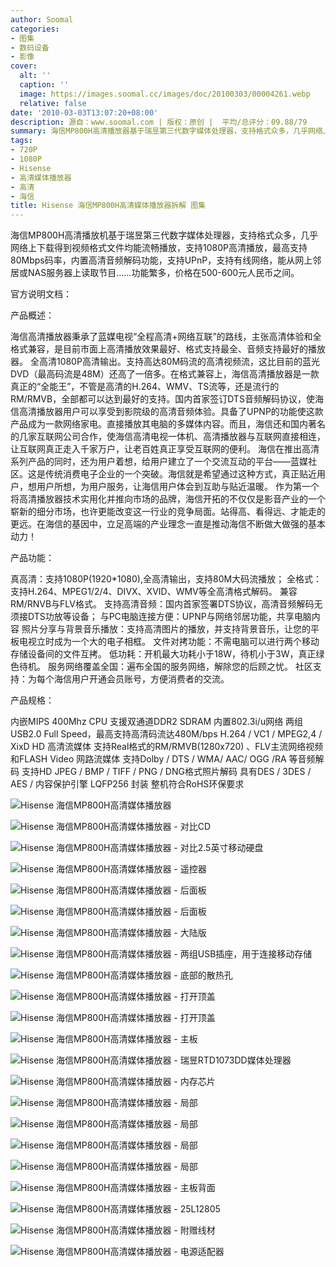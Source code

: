 ```yaml
---
author: Soomal
categories:
- 图集
- 数码设备
- 影像
cover:
  alt: ''
  caption: ''
  image: https://images.soomal.cc/images/doc/20100303/00004261.webp
  relative: false
date: '2010-03-03T13:07:20+08:00'
description: 源自：www.soomal.com | 版权：原创 |  平均/总评分：09.88/79
summary: 海信MP800H高清播放器基于瑞昱第三代数字媒体处理器，支持格式众多，几乎网络上下载得到视频格式文件均能流畅播放，支持1080P高清播放，最高支持80Mbps码率，内置高清音频解码功能，支持UPnP，支持有线网络，能从网上邻居或NAS服务器上读取节目……功能繁多，价格在500-600元人民币之间
tags:
- 720P
- 1080P
- Hisense
- 高清媒体播放器
- 高清
- 海信
title: Hisense 海信MP800H高清媒体播放器拆解 图集
---
```


海信MP800H高清播放机基于瑞昱第三代数字媒体处理器，支持格式众多，几乎网络上下载得到视频格式文件均能流畅播放，支持1080P高清播放，最高支持80Mbps码率，内置高清音频解码功能，支持UPnP，支持有线网络，能从网上邻居或NAS服务器上读取节目……功能繁多，价格在500-600元人民币之间。



官方说明文档：



产品概述：

海信高清播放器秉承了蓝媒电视“全程高清+网络互联”的路线，主张高清体验和全格式兼容，是目前市面上高清播放效果最好、格式支持最全、音频支持最好的播放器。
全高清1080P高清输出。支持高达80M码流的高清视频流，这比目前的蓝光DVD（最高码流是48M）还高了一倍多。在格式兼容上，海信高清播放器是一款真正的“全能王”，不管是高清的H.264、WMV、TS流等，还是流行的RM/RMVB，全部都可以达到最好的支持。国内首家签订DTS音频解码协议，使海信高清播放器用户可以享受到影院级的高清音频体验。具备了UPNP的功能使这款产品成为一款网络家电。直接播放其电脑的多媒体内容。而且，海信还和国内著名的几家互联网公司合作，使海信高清电视一体机、高清播放器与互联网直接相连，让互联网真正走入千家万户，让老百姓真正享受互联网的便利。
海信在推出高清系列产品的同时，还为用户着想，给用户建立了一个交流互动的平台――蓝媒社区。这是传统消费电子企业的一个突破。海信就是希望通过这种方式，真正贴近用户，想用户所想，为用户服务，让海信用户体会到互助与贴近温暖。
作为第一个将高清播放器技术实用化并推向市场的品牌，海信开拓的不仅仅是影音产业的一个崭新的细分市场，也许更能改变这一行业的竞争局面。站得高、看得远、才能走的更远。在海信的基因中，立足高端的产业理念一直是推动海信不断做大做强的基本动力！


产品功能：

真高清：支持1080P(1920*1080),全高清输出，支持80M大码流播放；
全格式：支持H.264、MPEG1/2/4、DIVX、XVID、WMV等全高清格式解码。
兼容RM/RNVB与FLV格式。
支持高清音频：国内首家签署DTS协议，高清音频解码无须接DTS功放等设备；
与PC电脑连接方便：UPNP与网络邻居功能，共享电脑内容
照片分享与背景音乐播放：支持高清图片的播放，并支持背景音乐，让您的平板电视立时成为一个大的电子相框。
文件对拷功能：不需电脑可以进行两个移动存储设备间的文件互拷。
低功耗：开机最大功耗小于18W，待机小于3W，真正绿色待机。
服务网络覆盖全国：遍布全国的服务网络，解除您的后顾之忧。
社区支持：为每个海信用户开通会员账号，方便消费者的交流。


产品规格：

内嵌MIPS 400Mhz CPU
支援双通道DDR2 SDRAM
内置802.3i/u网络
两组USB2.0 Full Speed，最高支持高清码流达480M/bps
H.264 / VC1 / MPEG2,4 / XixD HD 高清流媒体
支持Real格式的RM/RMVB(1280x720) 、FLV主流网络视频和FLASH Video 网路流媒体
支持Dolby / DTS / WMA/ AAC/ OGG /RA 等音频解码
支持HD JPEG / BMP / TIFF / PNG / DNG格式照片解码
具有DES / 3DES / AES / 内容保护引擎
LQFP256 封装
整机符合RoHS环保要求



![Hisense 海信MP800H高清媒体播放器](https://images.soomal.cc/images/doc/20100303/00004259.webp)



![Hisense 海信MP800H高清媒体播放器 - 对比CD](https://images.soomal.cc/images/doc/20100303/00004260.webp)



![Hisense 海信MP800H高清媒体播放器 - 对比2.5英寸移动硬盘](https://images.soomal.cc/images/doc/20100303/00004261.webp)



![Hisense 海信MP800H高清媒体播放器 - 遥控器](https://images.soomal.cc/images/doc/20100303/00004262.webp)



![Hisense 海信MP800H高清媒体播放器 - 后面板](https://images.soomal.cc/images/doc/20100303/00004263.webp)



![Hisense 海信MP800H高清媒体播放器 - 后面板](https://images.soomal.cc/images/doc/20100303/00004264.webp)



![Hisense 海信MP800H高清媒体播放器 - 大陆版](https://images.soomal.cc/images/doc/20100303/00004265.webp)



![Hisense 海信MP800H高清媒体播放器 - 两组USB插座，用于连接移动存储](https://images.soomal.cc/images/doc/20100303/00004266.webp)



![Hisense 海信MP800H高清媒体播放器 - 底部的散热孔](https://images.soomal.cc/images/doc/20100303/00004267.webp)



![Hisense 海信MP800H高清媒体播放器 - 打开顶盖](https://images.soomal.cc/images/doc/20100303/00004268.webp)



![Hisense 海信MP800H高清媒体播放器 - 打开顶盖](https://images.soomal.cc/images/doc/20100303/00004269.webp)



![Hisense 海信MP800H高清媒体播放器 - 主板](https://images.soomal.cc/images/doc/20100303/00004270.webp)



![Hisense 海信MP800H高清媒体播放器 - 瑞昱RTD1073DD媒体处理器](https://images.soomal.cc/images/doc/20100303/00004271.webp)



![Hisense 海信MP800H高清媒体播放器 - 内存芯片](https://images.soomal.cc/images/doc/20100303/00004272.webp)



![Hisense 海信MP800H高清媒体播放器 - 局部](https://images.soomal.cc/images/doc/20100303/00004273.webp)



![Hisense 海信MP800H高清媒体播放器 - 局部](https://images.soomal.cc/images/doc/20100303/00004274.webp)



![Hisense 海信MP800H高清媒体播放器 - 局部](https://images.soomal.cc/images/doc/20100303/00004275.webp)



![Hisense 海信MP800H高清媒体播放器 - 局部](https://images.soomal.cc/images/doc/20100303/00004276.webp)



![Hisense 海信MP800H高清媒体播放器 - 主板背面](https://images.soomal.cc/images/doc/20100303/00004277.webp)



![Hisense 海信MP800H高清媒体播放器 - 25L12805](https://images.soomal.cc/images/doc/20100303/00004278.webp)



![Hisense 海信MP800H高清媒体播放器 - 附赠线材](https://images.soomal.cc/images/doc/20100303/00004279.webp)



![Hisense 海信MP800H高清媒体播放器 - 电源适配器](https://images.soomal.cc/images/doc/20100303/00004280.webp)